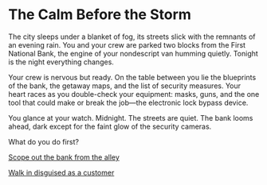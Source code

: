 # The Calm Before the Storm

The city sleeps under a blanket of fog, its streets slick with the remnants of an evening rain. You and your crew are parked two blocks from the First National Bank, the engine of your nondescript van humming quietly. Tonight is the night everything changes.  

Your crew is nervous but ready. On the table between you lie the blueprints of the bank, the getaway maps, and the list of security measures. Your heart races as you double-check your equipment: masks, guns, and the one tool that could make or break the job—the electronic lock bypass device.  

You glance at your watch. Midnight. The streets are quiet. The bank looms ahead, dark except for the faint glow of the security cameras.  

What do you do first?

[Scope out the bank from the alley](./scene2a.md)

[Walk in disguised as a customer](./scene2b.md)